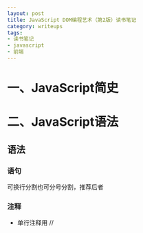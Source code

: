 ```yaml
---
layout: post
title: JavaScript DOM编程艺术（第2版）读书笔记
category: writeups
tags:
- 读书笔记
- javascript
- 前端
---
```


# 一、JavaScript简史

# 二、JavaScript语法

## 语法

### 语句

可换行分割也可分号分割，推荐后者

### 注释

- 单行注释用 //
